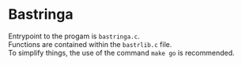 # Bastringa

Entrypoint to the progam is `bastringa.c`.  
Functions are contained within the `bastrlib.c` file.  
To simplify things, the use of the command `make go` is recommended.  
